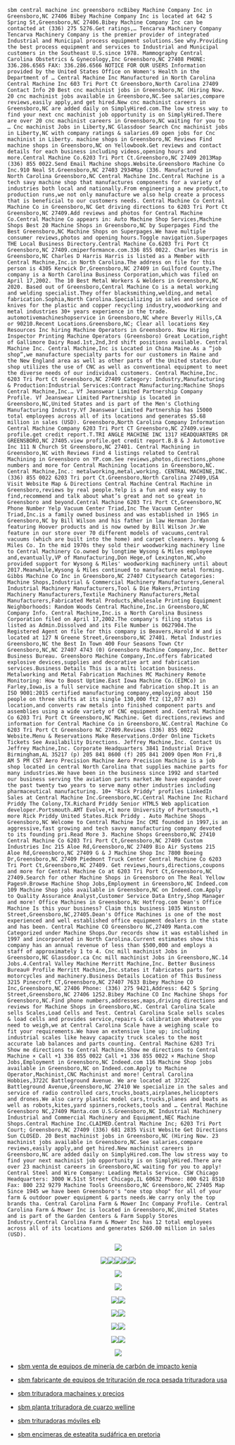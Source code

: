 
```
sbm central machine inc greensboro ncBibey Machine Company Inc in Greensboro,NC 27406 Bibey Machine Company Inc is located at 642 S Spring St,Greensboro,NC 27406.Bibey Machine Company Inc can be contacted at (336) 275 5276.Get ratings,… Tencarva Machinery Company Tencarva Machinery Company is the premier provider of integrated Industrial and Municipal process equipment solutions.See why.Providing the best process equipment and services to Industrial and Municipal customers in the Southeast U.S.since 1978. Mammography Central Carolina Obstetrics & Gynecology,Inc Greensboro,NC 27408 PHONE: 336.286.6565 FAX: 336.286.6566 NOTICE FOR OUR USERS Information provided by the United States Office on Women's Health in the Department of … Central Machine Inc Manufactured in North Carolina Central Machine Inc 603 Tri Port Ct Greensboro,North Carolina 27409 Contact Info 20 Best cnc machinist jobs in Greensboro,NC (Hiring Now. 20 cnc machinist jobs available in Greensboro,NC.See salaries,compare reviews,easily apply,and get hired.New cnc machinist careers in Greensboro,NC are added daily on SimplyHired.com.The low stress way to find your next cnc machinist job opportunity is on SimplyHired.There are over 20 cnc machinist careers in Greensboro,NC waiting for you to … Cnc machinist Jobs in Liberty,NC Glassdoor Search Cnc machinist jobs in Liberty,NC with company ratings & salaries.69 open jobs for Cnc machinist in Liberty. machine shops in Greensboro,NC Reviews Find machine shops in Greensboro,NC on Yellowbook.Get reviews and contact details for each business including videos,opening hours and more.Central Machine Co.6203 Tri Port Ct.Greensboro,NC 27409 2013Map (336) 855 0022.Send Email Machine shops.Website.Greensboro Machine Co Inc.910 Neal St.Greensboro,NC 27403 2934Map (336. Manufactured in North Carolina Greensboro,NC Central Machine Inc.Central Machine is a tech savy machine shop that manufactures components for a variety of industries both local and nationally.From engineering a new product,to production runs,we not only manufacture we also help create a process that is beneficial to our customers needs. Central Machine Co Central Machine Co in Greensboro,NC Get driving directions to 6203 Tri Port Ct Greensboro,NC 27409.Add reviews and photos for Central Machine Co.Central Machine Co appears in: Auto Machine Shop Services,Machine Shops Best 20 Machine Shops in Greensboro,NC by Superpages Find the Best Greensboro,NC Machine Shops on Superpages.We have multiple consumer reviews,photos and opening hours.Toggle navigation.Superpages THE Local Business Directory.Central Machine Co.6203 Tri Port Ct Greensboro,NC 27409.cmiperformance.com.336 855 0022. Charles Harris in Greensboro,NC Charles D Harris Harris is listed as a Member with Central Machine,Inc.in North Carolina.The address on file for this person is 4305 Kerwick Dr,Greensboro,NC 27409 in Guilford County.The company is a North Carolina Business Corporation,which was filed on April 17,2002. The 10 Best Metal Workers & Welders in Greensboro,NC 2020. Based out of Greensboro,Central Machine Co is a metal working and welding specialist.They offer blacksmithing,welding,and metal fabrication.Sophia,North Carolina.Specializing in sales and service of knives for the plastic and copper recycling industry,woodworking and metal industries 30+ years experience in the trade. automotivemachineshopservice in Greensboro,NC where Beverly Hills,CA or 90210.Recent Locations.Greensboro,NC; Clear all locations Key Resources Inc hiring Machine Operators in Greensboro. Now Hiring Inspector Printing Machine Operators (Greensboro) Great Location,right of Gallimore Dairy Road.1st,2nd,3rd shift positions available. Central Machine Inc. Central Machine,Inc is Located in China Maine.As a “job shop”,we manufacture specialty parts for our customers in Maine and the New England area as well as other parts of the United states.Our shop utilizes the use of CNC as well as conventional equipment to meet the diverse needs of our individual customers. Central Machine,Inc. 6203 Tri Port Ct Greensboro,NC 27409 Category: Industry,Manufacturing & Production:Industrial Services:Contract Manufacturing:Machine Shops Central Machine,Inc.… Vf Jeanswear Limited Partnership Company Profile. Vf Jeanswear Limited Partnership is located in Greensboro,NC,United States and is part of the Men's Clothing Manufacturing Industry.Vf Jeanswear Limited Partnership has 15000 total employees across all of its locations and generates $5.68 million in sales (USD). Greensboro,North Carolina Company Information Central Machine Company 6203 Tri Port CT Greensboro,NC 27409.view profile.get credit report.T.TRI ANGLE MACHINE INC 1317 HEADQUARTERS DR GREENSBORO,NC 27405.view profile.get credit report.B.B & J Automotive Inc 111 N Church St Greensboro,NC 27401. Central Machining in Greensboro,NC with Reviews Find 4 listings related to Central Machining in Greensboro on YP.com.See reviews,photos,directions,phone numbers and more for Central Machining locations in Greensboro,NC. Central Machine,Inc.: metalworking,metal,working. CENTRAL MACHINE,INC.(336) 855 0022 6203 Tri port Ct.Greensboro,North Carolina 27409,USA Visit Website Map & Directions Central Machine Central Machine in Greensboro,reviews by real people.Yelp is a fun and easy way to find,recommend and talk about what’s great and not so great in Greensboro and beyond.Central Machine 6203 Tri Port Ct,Greensboro,NC Phone Number Yelp Vacuum Center Triad,Inc The Vacuum Center Triad,Inc.is a family owned business and was established in 1965 in Greensboro,NC by Bill Wilson and his father in law Herman Jordan featuring Hoover products and is now owned by Bill Wilson Jr.We feature in our store over 70 different models of vacuums,central vacuums (which are built into the home) and carpet cleaners. Wysong & Miles Co. In the mid 1970s they sold their woodworking machinery line to Central Machinery Co.owned by longtime Wysong & Miles employee and,evantually,VP of Manufacturing,Don Hege,of Lexington,NC,who provided support for Wysong & Miles' woodworking machinery until about 2017.Meanwhile,Wysong & Miles continued to manufacture metal forming. Gibbs Machine Co Inc in Greensboro,NC 27407 Citysearch Categories: Machine Shops,Industrial & Commercial Machinery Manufacturers,General Industrial Machinery Manufacturers,Tool & Die Makers,Printing Machinery Manufacturers,Textile Machinery Manufacturers,Metal Manufacturers,Fabricated Metal Products,Wholesale Printing Equipment Neighborhoods: Random Woods Central Machine,Inc.in Greensboro,NC Company Info. Central Machine,Inc.is a North Carolina Business Corporation filed on April 17,2002.The company's filing status is listed as Admin.Dissolved and its File Number is 0627904.The Registered Agent on file for this company is Beavers,Harold W and is located at 127 N Greene Street,Greensboro,NC 27401. Metal Industries Greensboro,NC the Best In Town 400 Four Seasons Town Ctr Greensboro,NC,NC 27407 4743 (0) Greensboro Machine Company,Inc. Better Business Bureau. Greensboro Machine Company,Inc.offers fabricated explosive devices,supplies and decorative art and fabrication services.Business Details This is a multi location business. Metalworking and Metal Fabrication Machines MC Machinery Remote Monitoring: How to Boost Uptime.East Iowa Machine Co.(EIMCo) in Farley,Iowa,is a full service machine and fabrication shop.It is an ISO 9001:2015 certified manufacturing company,employing about 150 people on three shifts at its single 130,000 ft2 (12,077 m3) location,and converts raw metals into finished component parts and assemblies using a wide variety of CNC equipment and. Central Machine Co 6203 Tri Port Ct Greensboro,NC Machine. Get directions,reviews and information for Central Machine Co in Greensboro,NC.Central Machine Co 6203 Tri Port Ct Greensboro NC 27409.Reviews (336) 855 0022 Website.Menu & Reservations Make Reservations.Order Online Tickets Tickets See Availability Directions. Jeffrey Machine,Inc. Contact Us Jeffrey Machine,Inc. Corporate Headquarters 3841 Industrial Drive Birmingham,AL 35217 (p) 205 841 8600 (f) 205 841 2009 Open Mon Fri,8 AM 5 PM CST Aero Precision Machine Aero Precision Machine is a job shop located in central North Carolina that supplies machine parts for many industries.We have been in the business since 1992 and started our business serving the aviation parts market.We have expanded over the past twenty two years to serve many other industries including pharmaceutical manufacturing. 10+ "Rick Priddy" profiles LinkedIn Sales at Central Machine Inc.Greensboro,NC.Central Machine Inc Richard Priddy The Colony,TX.Richard Priddy Senior HTML5 Web application developer.Portsmouth.AMT Evolve,+1 more University of Portsmouth,+1 more Rick Priddy United States.Rick Priddy . Auto Machine Shops Greensboro,NC Welcome to Central Machine Inc CMI founded in 1997,is an aggressive,fast growing and tech savvy manufacturing company devoted to its founding pri.Read More 3. Machine Shops Greensboro,NC 27410 Central Machine Co 6203 Tri Port Ct,Greensboro,NC 27409 Custom Industries Inc 215 Aloe Rd,Greensboro,NC 27409 Bio Air Systems 215 Aloe Rd,Greensboro,NC 27409 G & J Machine Shop Inc 7800 Boeing Dr,Greensboro,NC 27409 Piedmont Truck Center Central Machine Co 6203 Tri Port Ct,Greensboro,NC 27409. Get reviews,hours,directions,coupons and more for Central Machine Co at 6203 Tri Port Ct,Greensboro,NC 27409.Search for other Machine Shops in Greensboro on The Real Yellow Pages®.Browse Machine Shop Jobs,Employment in Greensboro,NC Indeed.com 109 Machine Shop jobs available in Greensboro,NC on Indeed.com.Apply to Quality Assurance Analyst,Customer Service Data Entry,Shop Manager and more! Office Machines in Greensboro,Nc Hotfrog.com Dean's Office Machine Is this your business? Claim this business 1035 Winston Street,Greensboro,NC,27405.Dean's Office Machines is one of the most experienced and well established office equipment dealers in the state and has been. Central Machine CO Greensboro NC,27409 Manta.com Categorized under Machine Shops.Our records show it was established in 1997 and incorporated in North Carolina.Current estimates show this company has an annual revenue of less than $500,000 and employs a staff of approximately 1 to 4. Cnc mill machinist Jobs in Greensboro,NC Glassdoor.ca Cnc mill machinist Jobs in Greensboro,NC.14 Jobs.4.Central Valley Machine Merritt Machine,Inc. Better Business Bureau® Profile Merritt Machine,Inc.states it fabricates parts for motorcycles and machinery.Business Details Location of This Business 3215 Pinecroft CT,Greensboro,NC 27407 7633 Bibey Machine CO Inc,Greensboro,NC 27406 Phone: (336) 275 9421,Address: 642 S Spring Street,Greensboro,NC 27406 1252.Bibey Machine CO Inc Machine Shops for Greensboro,NC.Find phone numbers,addresses,maps,driving directions and reviews for Machine Shops in Greensboro,NC. Central Carolina Scale sells Scales,Load Cells and Test. Central Carolina Scale sells scales & load cells and provides service,repairs & calibration Whatever you need to weigh,we at Central Carolina Scale have a weighing scale to fit your requirements.We have an extensive line up; including industrial scales like heavy capacity truck scales to the most accurate lab balances and parts counting. Central Machine 6203 Tri Show me directions to Central Machine.Show me directions to Central Machine × Call +1 336 855 0022 Call +1 336 855 0022 × Machine Shop Jobs,Employment in Greensboro,NC Indeed.com 116 Machine Shop jobs available in Greensboro,NC on Indeed.com.Apply to Machine Operator,Machinist,CNC Machinist and more! Central Carolina Hobbies,3722C Battleground Avenue. We are located at 3722C Battleground Avenue,Greensboro,NC 27410 We specialize in the sales and service of radio controlled cars,trucks,boats,airplanes,helicopters and drones.We also carry plastic model cars,trucks,planes and boats as well as robots,kites,yard spinners,rockets,tools and … Central Machine Greensboro NC,27409 Manta.com U.S.Greensboro,NC Industrial Machinery Industrial and Commercial Machinery and Equipment,NEC Machine Shops.Central Machine Inc.CLAIMED.Central Machine Inc; 6203 Tri Port Court; Greensboro,NC 27409 (336) 681 2835 Visit Website Get Directions Sun CLOSED. 20 Best machinist jobs in Greensboro,NC (Hiring Now. 23 machinist jobs available in Greensboro,NC.See salaries,compare reviews,easily apply,and get hired.New machinist careers in Greensboro,NC are added daily on SimplyHired.com.The low stress way to find your next machinist job opportunity is on SimplyHired.There are over 23 machinist careers in Greensboro,NC waiting for you to apply! Central Steel and Wire Company: Leading Metals Service. CSW Chicago Headquarters: 3000 W.51st Street Chicago,IL 60632 Phone: 800 621 8510 Fax: 800 232 9279 Machine Tools Greensboro,NC Greensboro,NC 27405 Map Since 1945 we have been Greensboro's "one stop shop" for all of your farm & outdoor power equipment & parts needs.We carry only the top brands tha. Central Carolina Farm & Mower Inc Company Profile. Central Carolina Farm & Mower Inc is located in Greensboro,NC,United States and is part of the Garden Centers & Farm Supply Stores Industry.Central Carolina Farm & Mower Inc has 12 total employees across all of its locations and generates $260.00 million in sales (USD). 
```

<div align="center">

<a href="https://es-crusher.shibang-china.com/github&k=sbm+central+machine+inc+greensboro+nc"><img src="https://static.shibang-china.com/es/crusher/logo.jpg"></a>

<a href="https://es-crusher.shibang-china.com/github&k=sbm+central+machine+inc+greensboro+nc"><img src="https://static.shibang-china.com/es/crusher/index.jpg"></a><a href="https://es-crusher.shibang-china.com/material.htmlgithub&k=sbm+central+machine+inc+greensboro+nc"><img src="https://static.shibang-china.com/es/crusher/material.jpg"></a><a href="https://es-crusher.shibang-china.com/application.htmlgithub&k=sbm+central+machine+inc+greensboro+nc"><img src="https://static.shibang-china.com/es/crusher/application.jpg"></a><a href="https://es-crusher.shibang-china.com/aboutus.htmlgithub&k=sbm+central+machine+inc+greensboro+nc"><img src="https://static.shibang-china.com/es/crusher/aboutus.jpg"></a><a href="https://es-crusher.shibang-china.com/contact.htmlgithub&k=sbm+central+machine+inc+greensboro+nc"><img src="https://static.shibang-china.com/es/crusher/contact.jpg"></a>

<a href="https://es-crusher.shibang-china.com/github&k=sbm+central+machine+inc+greensboro+nc"><img src="https://static.shibang-china.com/es/crusher/banner.jpg"></a>

<a href="https://swt.shibang-china.com/github&k=sbm+central+machine+inc+greensboro+nc"><img src="https://static.shibang-china.com/es/crusher/text.jpg"></a>

<a href="https://swt.shibang-china.com/github&k=sbm+central+machine+inc+greensboro+nc"><img src="https://static.shibang-china.com/es/crusher/chat.jpg"></a><a href="https://es-crusher.shibang-china.com/contact.htmlgithub&k=sbm+central+machine+inc+greensboro+nc"><img src="https://static.shibang-china.com/es/crusher/message.jpg"></a>

<a href="https://es-crusher.shibang-china.com/products/pe.htmlgithub&k=sbm+central+machine+inc+greensboro+nc"><img src="https://static.shibang-china.com/es/crusher/pe.jpg"></a><a href="https://es-crusher.shibang-china.com/products/pf.htmlgithub&k=sbm+central+machine+inc+greensboro+nc"><img src="https://static.shibang-china.com/es/crusher/pf.jpg"></a>

<a href="https://es-crusher.shibang-china.com/products/hpt.htmlgithub&k=sbm+central+machine+inc+greensboro+nc"><img src="https://static.shibang-china.com/es/crusher/hpt.jpg"></a><a href="https://es-crusher.shibang-china.com/products/vsi.htmlgithub&k=sbm+central+machine+inc+greensboro+nc"><img src="https://static.shibang-china.com/es/crusher/vsi.jpg"></a>

<a href="https://es-crusher.shibang-china.com/products/klv.htmlgithub&k=sbm+central+machine+inc+greensboro+nc"><img src="https://static.shibang-china.com/es/crusher/klv.jpg"></a><a href="https://es-crusher.shibang-china.com/products/portable.htmlgithub&k=sbm+central+machine+inc+greensboro+nc"><img src="https://static.shibang-china.com/es/crusher/portable.jpg"></a>

<a href="https://swt.shibang-china.com/github&k=sbm+central+machine+inc+greensboro+nc"><img src="https://static.shibang-china.com/es/crusher/case.jpg"></a>

</div>


* [sbm venta de equipos de minería de carbón de impacto kenia](sbm%20venta%20de%20equipos%20de%20miner%C3%ADa%20de%20carb%C3%B3n%20de%20impacto%20kenia.md)

* [sbm fabricante de equipos de trituración de roca pesada trituradora usa](sbm%20fabricante%20de%20equipos%20de%20trituraci%C3%B3n%20de%20roca%20pesada%20trituradora%20usa.md)

* [sbm trituradora machaines y precios](sbm%20trituradora%20machaines%20y%20precios.md)

* [sbm planta trituradora de cuarzo welline](sbm%20planta%20trituradora%20de%20cuarzo%20welline.md)

* [sbm trituradoras móviles elb](sbm%20trituradoras%20m%C3%B3viles%20elb.md)

* [sbm encimeras de esteatita sudáfrica en pretoria](sbm%20encimeras%20de%20esteatita%20sud%C3%A1frica%20en%20pretoria.md)
